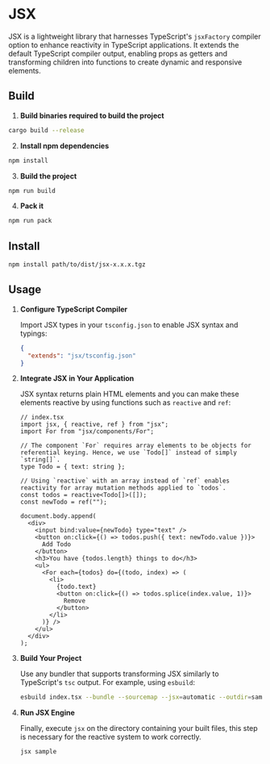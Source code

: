 # JSX

JSX is a lightweight library that harnesses TypeScript's `jsxFactory` compiler option to enhance reactivity in TypeScript applications. It extends the default TypeScript compiler output, enabling props as getters and transforming children into functions to create dynamic and responsive elements.

## Build

1. **Build binaries required to build the project**

```sh
cargo build --release
```

2. **Install npm dependencies**

```sh
npm install
```

3. **Build the project**

```sh
npm run build
```

4. **Pack it**

```sh
npm run pack
```

## Install

```sh
npm install path/to/dist/jsx-x.x.x.tgz
```

## Usage

1. **Configure TypeScript Compiler**

   Import JSX types in your `tsconfig.json` to enable JSX syntax and typings:

   ```json
   {
     "extends": "jsx/tsconfig.json"
   }
   ```

2. **Integrate JSX in Your Application**

   JSX syntax returns plain HTML elements and you can make these elements reactive by using functions such as `reactive` and `ref`:

   ```tsx
   // index.tsx
   import jsx, { reactive, ref } from "jsx";
   import For from "jsx/components/For";

   // The component `For` requires array elements to be objects for referential keying. Hence, we use `Todo[]` instead of simply `string[]`.
   type Todo = { text: string };

   // Using `reactive` with an array instead of `ref` enables reactivity for array mutation methods applied to `todos`.
   const todos = reactive<Todo[]>([]);
   const newTodo = ref("");

   document.body.append(
     <div>
       <input bind:value={newTodo} type="text" />
       <button on:click={() => todos.push({ text: newTodo.value })}>
         Add Todo
       </button>
       <h3>You have {todos.length} things to do</h3>
       <ul>
         <For each={todos} do={(todo, index) => (
           <li>
             {todo.text}
             <button on:click={() => todos.splice(index.value, 1)}>
               Remove
             </button>
           </li>
         )} />
       </ul>
     </div>
   );
   ```

3. **Build Your Project**

   Use any bundler that supports transforming JSX similarly to TypeScript's `tsc` output. For example, using `esbuild`:

   ```sh
   esbuild index.tsx --bundle --sourcemap --jsx=automatic --outdir=sample
   ```

4. **Run JSX Engine**

   Finally, execute `jsx` on the directory containing your built files, this step is necessary for the reactive system to work correctly.

   ```sh
   jsx sample
   ```
